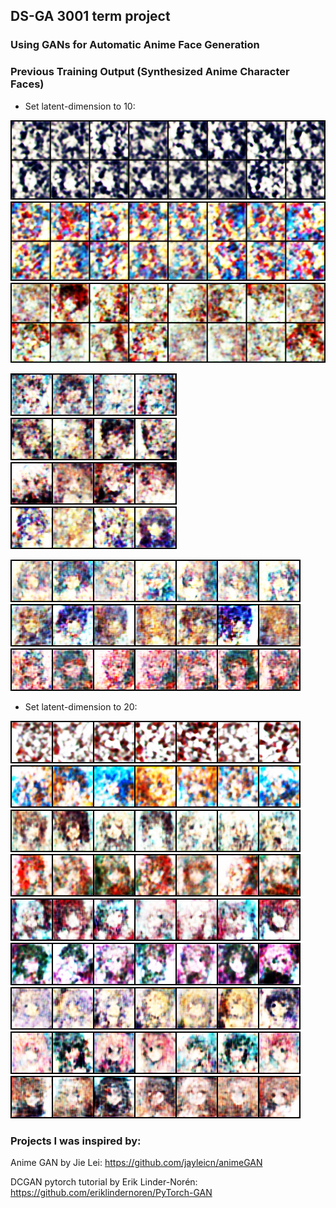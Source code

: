 ## DS-GA 3001 term project

### Using GANs for Automatic Anime Face Generation

### Previous Training Output (Synthesized Anime Character Faces)

* Set latent-dimension to 10:

![1.png](https://github.com/yuepingwang/DCGAN_anime/blob/master/images/1.png)
![554.png](https://github.com/yuepingwang/DCGAN_anime/blob/master/images/554.png)
![860.png](https://github.com/yuepingwang/DCGAN_anime/blob/master/images/860.png)

![893.png](https://github.com/yuepingwang/DCGAN_anime/blob/master/images/893.png)
![936.png](https://github.com/yuepingwang/DCGAN_anime/blob/master/images/936.png)
![1062.png](https://github.com/yuepingwang/DCGAN_anime/blob/master/images/1062.png)
![1146.png](https://github.com/yuepingwang/DCGAN_anime/blob/master/images/1146.png)

![l10_1.png](https://github.com/yuepingwang/DCGAN_anime/blob/master/images/l10_1.png)
![l10_2.png](https://github.com/yuepingwang/DCGAN_anime/blob/master/images/l10_2.png)
![l10_3.png](https://github.com/yuepingwang/DCGAN_anime/blob/master/images/l10_3.png)


* Set latent-dimension to 20:

![l20_1.png](https://github.com/yuepingwang/DCGAN_anime/blob/master/images/l20_1.png)
![l20_2.png](https://github.com/yuepingwang/DCGAN_anime/blob/master/images/l20_2.png)
![l20_3.png](https://github.com/yuepingwang/DCGAN_anime/blob/master/images/l20_3.png)
![l20_4.png](https://github.com/yuepingwang/DCGAN_anime/blob/master/images/l20_4.png)
![l20_5.png](https://github.com/yuepingwang/DCGAN_anime/blob/master/images/l20_5.png)
![l20_6.png](https://github.com/yuepingwang/DCGAN_anime/blob/master/images/l20_6.png)
![l20_7.png](https://github.com/yuepingwang/DCGAN_anime/blob/master/images/l20_7.png)
![l20_8.png](https://github.com/yuepingwang/DCGAN_anime/blob/master/images/l20_8.png)
![l20_9.png](https://github.com/yuepingwang/DCGAN_anime/blob/master/images/l20_9.png)

### Projects I was inspired by:

Anime GAN by Jie Lei: https://github.com/jayleicn/animeGAN

DCGAN pytorch tutorial by Erik Linder-Norén: https://github.com/eriklindernoren/PyTorch-GAN

